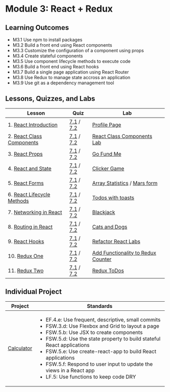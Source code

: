 # Module 3: React + Redux

## Learning Outcomes

- M3.1	Use npm to install packages
- M3.2	Build a front end using React components
- M3.3	Customize the configuration of a component using props
- M3.4	Create stateful components
- M3.5	Use component lifecycle methods to execute code 
- M3.6	Build a front end using React hooks
- M3.7	Build a single page application using React Router
- M3.8	Use Redux to manage state accross an application
- M3.9	Use git as a dependency management tool

## Lessons, Quizzes, and Labs

| Lesson | Quiz | Lab |
| --- | --- | --- |
| 1. [React Introduction](https://github.com/joinpursuit/Pursuit-Core-Web/tree/master/react/react_intro) | [7.1](https://canvas.instructure.com/courses/2124167/quizzes/6186436) / [7.2](https://canvas.instructure.com/courses/2447044/quizzes/6485200) | [Profile Page](https://github.com/joinpursuit/Pursuit-Core-Web-React-Introduction-Lab) |
| 2. [React Class Components](https://github.com/joinpursuit/Pursuit-Core-Web/blob/master/react/react_classes/README.md) | [7.1](https://canvas.instructure.com/courses/2124167/quizzes/6186431) / [7.2](https://canvas.instructure.com/courses/2447044/modules/items/44559516) | [React Class Components Lab](https://github.com/joinpursuit/Pursuit-Core-Web-React-Class-Components-Lab) |
| 3. [React Props](https://github.com/joinpursuit/Pursuit-Core-Web/tree/master/react/props_and_component_structure) | [7.1](https://canvas.instructure.com/courses/2124167/quizzes/6186471) / [7.2](https://canvas.instructure.com/courses/2447044/modules/items/44559517) | [Go Fund Me](https://github.com/joinpursuit/Pursuit-Core-Web-Props-Lab-Tested) |
| 4. [React and State](https://github.com/joinpursuit/Pursuit-Core-Web/tree/master/react/react_state_events/README.md) | [7.1](https://canvas.instructure.com/courses/2124167/quizzes/6186448) / [7.2](https://canvas.instructure.com/courses/2447044/modules/items/44559518) | [Clicker Game](https://github.com/joinpursuit/Pursuit-Core-Web-React-State-Lab-Tested) |
| 5. [React Forms](https://github.com/joinpursuit/Pursuit-Core-Web/tree/master/react/react_forms) | [7.1](https://canvas.instructure.com/courses/2124167/quizzes/6186444) / [7.2](https://canvas.instructure.com/courses/2447044/modules/items/44559519) | [Array Statistics](https://github.com/joinpursuit/Pursuit-Core-Web-React-Forms-Lab) / [Mars form](https://github.com/joinpursuit/Pursuit-Core-Web-Mars-Form-Lab) |
| 6. [React Lifecycle Methods](https://github.com/joinpursuit/Pursuit-Core-Web/tree/master/react/react_lifecycle_methods) | [7.1](https://canvas.instructure.com/courses/2124167/quizzes/6186459) / [7.2](https://canvas.instructure.com/courses/2447044/modules/items/44559520) | [Todos with toasts](https://github.com/joinpursuit/Pursuit-Core-Web-React-Lifecycles-Lab/tree/master) |
| 7. [Networking in React](https://github.com/joinpursuit/Pursuit-Core-Web/tree/master/react/react_networking) | [7.1](https://canvas.instructure.com/courses/2124167/quizzes/6186467) / [7.2](https://canvas.instructure.com/courses/2447044/modules/items/44559521) | [Blackjack](https://github.com/joinpursuit/Pursuit-Core-Web-React-Networking-Lab) |
| 8. [Routing in React](https://github.com/joinpursuit/Pursuit-Core-Web/tree/master/react/react_routing) | [7.1](https://canvas.instructure.com/courses/2124167/quizzes/6186445) / [7.2](https://canvas.instructure.com/courses/2447044/modules/items/44559522) | [Cats and Dogs](https://github.com/joinpursuit/Pursuit-Core-Web-React-Routing-Lab/blob/master/README.md) |
| 9. [React Hooks](https://github.com/joinpursuit/Pursuit-Core-Web/blob/master/react_2/react_hooks/README.md) | [7.1](https://canvas.instructure.com/courses/2124167/quizzes/7316005) / [7.2](https://canvas.instructure.com/courses/2447044/modules/items/44559523) | [Refactor React Labs](https://github.com/joinpursuit/Pursuit-Core-Web-React-Hooks-Lab/blob/master/README.md) |
| 10. [Redux One](https://github.com/joinpursuit/Pursuit-Core-Web/blob/master/react_2/redux_1/README.md) | [7.1](https://canvas.instructure.com/courses/2124167/quizzes/7316006) / [7.2](https://canvas.instructure.com/courses/2447044/modules/items/44559524) | [Add Functionality to Redux Counter](https://github.com/joinpursuit/FSW-Redux-One-Lab) |
| 11. [Redux Two](https://github.com/joinpursuit/Pursuit-Core-Web/blob/master/react_2/redux_2/README.md) | [7.1](https://canvas.instructure.com/courses/2124167/quizzes/7316011) / [7.2](https://canvas.instructure.com/courses/2447044/modules/items/44559525) | [Redux ToDos](https://github.com/joinpursuit/FSW-Redux-Two-Lab) |



## Individual Project

| Project | Standards |
| --- | --- |
| [Calculator](https://github.com/joinpursuit/FSW-React-Calculator) | <ul><li>EF.4.e: Use frequent, descriptive, small commits</li><li>FSW.3.d: Use Flexbox and Grid to layout a page</li><li>FSW.5.b: Use JSX to create components</li><li>FSW.5.d: Use the state property to build stateful React applications</li><li>FSW.5.e: Use create-react-app to build React applications</li><li>FSW.5.f: Respond to user input to update the views in a React app</li><li>LF.5: Use functions to keep code DRY</li></ul> |
